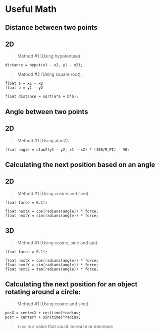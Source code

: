 # Useful Math

## Distance between two points
## 2D
> Method #1 (Using hypotenuse):

    distance = hypot(x1 - x2, y1 - y2);

> Method #2 (Using square root):

    float a = x1 - x2
    float b = y1 - y2

    float distance = sqrt(a*a + b*b);

## Angle between two points
## 2D
> Method #1 (Using atan2):

    float angle = atan2(y1 - y2, x1 - x2) * (180/M_PI) - 90;

## Calculating the next position based on an angle
## 2D
> Method #1 (Using cosine and sine):
    
    float force = 0.1f;

    float nextX = cos(radians(angle)) * force;
    float nextY = sin(radians(angle)) * force;

## 3D
> Method #1 (Using cosine, sine and tan):
    
    float force = 0.1f;

    float nextX = cos(radians(angle)) * force;
    float nextY = sin(radians(angle)) * force;
    float nextZ = tan(radians(angle)) * force;

## Calculating the next position for an object rotating around a circle:
> Method #1 (Using cosine and sine):

    posX = centerX + cos(time)*radius;
    posY = centerY + sin(time)*radius;

> `time` is a value that could increase or decrease
